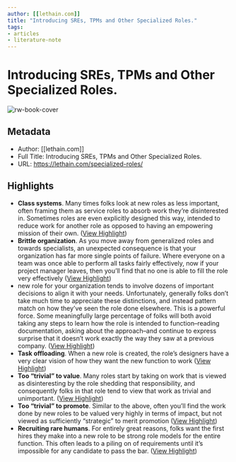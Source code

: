 ```yaml
---
author: [[lethain.com]]
title: "Introducing SREs, TPMs and Other Specialized Roles."
tags: 
- articles
- literature-note
---
```

# Introducing SREs, TPMs and Other Specialized Roles.

![rw-book-cover](https://lethain.com/static/blog/2018/special-roles-hero.png)

## Metadata
- Author: [[lethain.com]]
- Full Title: Introducing SREs, TPMs and Other Specialized Roles.
- URL: https://lethain.com/specialized-roles/

## Highlights
- **Class systems**. Many times folks look at new roles as less important, often framing them as service roles to absorb work they’re disinterested in. Sometimes roles are even explicitly designed this way, intended to reduce work for another role as opposed to having an empowering mission of their own. ([View Highlight](https://read.readwise.io/read/01gx9eeczbtdkz15mere6933jd))
- **Brittle organization**. As you move away from generalized roles and towards specialists, an unexpected consequence is that your organization has far more single points of failure. Where everyone on a team was once able to perform all tasks fairly effectively, now if your project manager leaves, then you’ll find that no one is able to fill the role very effectively ([View Highlight](https://read.readwise.io/read/01gx9ef7ky7kde6m38bqwgdy6f))
- new role for your organization tends to involve dozens of important decisions to align it with your needs. Unfortunately, generally folks don’t take much time to appreciate these distinctions, and instead pattern match on how they’ve seen the role done elsewhere. This is a powerful force. Some meaningfully large percentage of folks will both avoid taking any steps to learn how the role is intended to function–reading documentation, asking about the approach–and continue to express surprise that it doesn’t work exactly the way they saw at a previous company. ([View Highlight](https://read.readwise.io/read/01gx9eg10k5090qw15rhnbpd22))
- **Task offloading**. When a new role is created, the role’s designers have a very clear vision of how they want the new function to work ([View Highlight](https://read.readwise.io/read/01gx9eg8v8vaa584babchvbd80))
- **Too “trivial” to value**. Many roles start by taking on work that is viewed as disinteresting by the role shedding that responsibility, and consequently folks in that role tend to view that work as trivial and unimportant. ([View Highlight](https://read.readwise.io/read/01gx9egj51sntrr7m42wc0d3fp))
- **Too “trivial” to promote**. Similar to the above, often you’ll find the work done by new roles to be valued very highly in terms of impact, but not viewed as sufficiently “strategic” to merit promotion ([View Highlight](https://read.readwise.io/read/01gx9egza9xmbg8mkefd8zwxyt))
- **Recruiting rare humans**. For entirely great reasons, folks want the first hires they make into a new role to be strong role models for the entire function. This often leads to a piling on of requirements until it’s impossible for any candidate to pass the bar. ([View Highlight](https://read.readwise.io/read/01gx9ehztas7bpmegyw17tw2v4))
